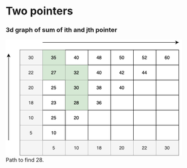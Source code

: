 # Two pointers
### 3d graph of sum of ith and jth pointer
![Leetcode graph](../resources/two_pointer.png)  
Path to find 28.